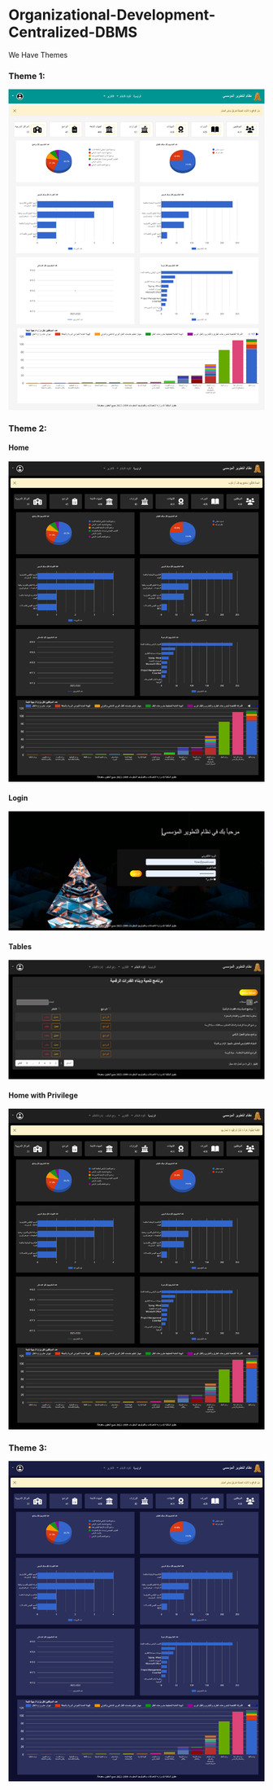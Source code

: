 ﻿# Organizational-Development-Centralized-DBMS

We Have Themes

### Theme 1:
![Theme1](/Screencapture/screencapture-Theme1.png)

### Theme 2:

#### **Home**
![Theme2](/Screencapture/screencapture-Theme2.png)

#### **Login**
![Theme2_Login](/Screencapture/screencapture-Theme2-Login.png)

#### **Tables**
![Theme2_Tables](/Screencapture/screencapture-Theme2-Tables.png)

#### **Home with Privilege**
![Theme2_Privilege](/Screencapture/screencapture-Theme2-Privilege.png)

### Theme 3:
![Theme3](/Screencapture/screencapture-Theme3.png)
